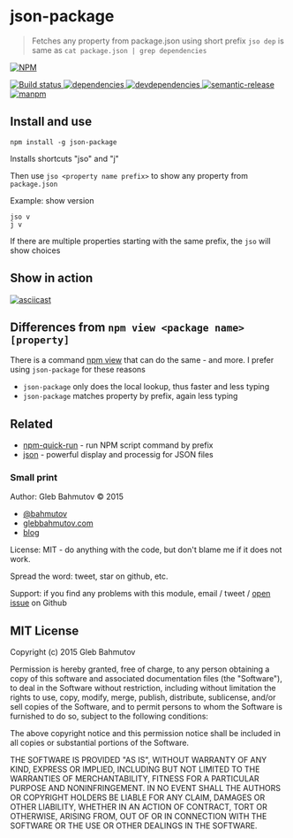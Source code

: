 # json-package

> Fetches any property from package.json using short prefix
> `jso dep` is same as `cat package.json | grep dependencies`

[![NPM][json-package-icon] ][json-package-url]

[![Build status][json-package-ci-image] ][json-package-ci-url]
[![dependencies][json-package-dependencies-image] ][json-package-dependencies-url]
[![devdependencies][json-package-devdependencies-image] ][json-package-devdependencies-url]
[![semantic-release][semantic-image] ][semantic-url]
[![manpm](https://img.shields.io/badge/manpm-%E2%9C%93-3399ff.svg)](https://github.com/bahmutov/manpm)

## Install and use

    npm install -g json-package

Installs shortcuts "jso" and "j"

Then use `jso <property name prefix>` to show any property from `package.json`

Example: show version

    jso v
    j v

If there are multiple properties starting with the same prefix, the `jso` will show choices

## Show in action

[![asciicast](https://asciinema.org/a/31447.png)](https://asciinema.org/a/31447)

## Differences from `npm view <package name> [property]`

There is a command [npm view](https://docs.npmjs.com/cli/view) that can do the same -
and more. I prefer using `json-package` for these reasons

* `json-package` only does the local lookup, thus faster and less typing
* `json-package` matches property by prefix, again less typing

## Related

* [npm-quick-run](https://github.com/bahmutov/npm-quick-run) - run NPM script command by prefix
* [json](https://www.npmjs.com/package/json) - powerful display and processig for JSON files

### Small print

Author: Gleb Bahmutov &copy; 2015

* [@bahmutov](https://twitter.com/bahmutov)
* [glebbahmutov.com](http://glebbahmutov.com)
* [blog](http://glebbahmutov.com/blog/)

License: MIT - do anything with the code, but don't blame me if it does not work.

Spread the word: tweet, star on github, etc.

Support: if you find any problems with this module, email / tweet /
[open issue](https://github.com/bahmutov/json-package/issues) on Github

## MIT License

Copyright (c) 2015 Gleb Bahmutov

Permission is hereby granted, free of charge, to any person
obtaining a copy of this software and associated documentation
files (the "Software"), to deal in the Software without
restriction, including without limitation the rights to use,
copy, modify, merge, publish, distribute, sublicense, and/or sell
copies of the Software, and to permit persons to whom the
Software is furnished to do so, subject to the following
conditions:

The above copyright notice and this permission notice shall be
included in all copies or substantial portions of the Software.

THE SOFTWARE IS PROVIDED "AS IS", WITHOUT WARRANTY OF ANY KIND,
EXPRESS OR IMPLIED, INCLUDING BUT NOT LIMITED TO THE WARRANTIES
OF MERCHANTABILITY, FITNESS FOR A PARTICULAR PURPOSE AND
NONINFRINGEMENT. IN NO EVENT SHALL THE AUTHORS OR COPYRIGHT
HOLDERS BE LIABLE FOR ANY CLAIM, DAMAGES OR OTHER LIABILITY,
WHETHER IN AN ACTION OF CONTRACT, TORT OR OTHERWISE, ARISING
FROM, OUT OF OR IN CONNECTION WITH THE SOFTWARE OR THE USE OR
OTHER DEALINGS IN THE SOFTWARE.

[json-package-icon]: https://nodei.co/npm/json-package.png?downloads=true
[json-package-url]: https://npmjs.org/package/json-package
[json-package-ci-image]: https://travis-ci.org/bahmutov/json-package.png?branch=master
[json-package-ci-url]: https://travis-ci.org/bahmutov/json-package
[json-package-dependencies-image]: https://david-dm.org/bahmutov/json-package.png
[json-package-dependencies-url]: https://david-dm.org/bahmutov/json-package
[json-package-devdependencies-image]: https://david-dm.org/bahmutov/json-package/dev-status.png
[json-package-devdependencies-url]: https://david-dm.org/bahmutov/json-package#info=devDependencies
[semantic-image]: https://img.shields.io/badge/%20%20%F0%9F%93%A6%F0%9F%9A%80-semantic--release-e10079.svg
[semantic-url]: https://github.com/semantic-release/semantic-release
